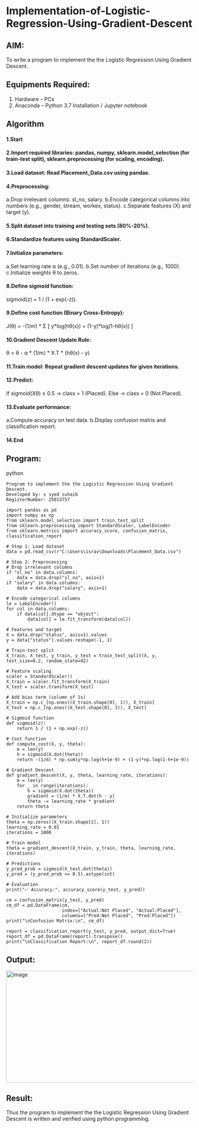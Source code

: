 # Implementation-of-Logistic-Regression-Using-Gradient-Descent

## AIM:
To write a program to implement the the Logistic Regression Using Gradient Descent.

## Equipments Required:
1. Hardware – PCs
2. Anaconda – Python 3.7 Installation / Jupyter notebook

## Algorithm
#### 1.Start

#### 2.Import required libraries: pandas, numpy, sklearn.model_selection (for train-test split), sklearn.preprocessing (for scaling, encoding).

#### 3.Load dataset: Read Placement_Data.csv using pandas.

#### 4.Preprocessing:
  a.Drop irrelevant columns: sl_no, salary.
  b.Encode categorical columns into numbers (e.g., gender, stream, workex, status).
  c.Separate features (X) and target (y).

#### 5.Split dataset into training and testing sets (80%-20%).

#### 6.Standardize features using StandardScaler.

#### 7.Initialize parameters:
  a.Set learning rate α (e.g., 0.01).
  b.Set number of iterations (e.g., 1000).
  c.Initialize weights θ to zeros.

#### 8.Define sigmoid function:
  sigmoid(z) = 1 / (1 + exp(-z)).

#### 9.Define cost function (Binary Cross-Entropy):
  J(θ) = -(1/m) * Σ [ y*log(hθ(x)) + (1-y)*log(1-hθ(x)) ]

#### 10.Gradient Descent Update Rule:
  θ = θ - α * (1/m) * X.T * (hθ(x) - y)

#### 11.Train model: Repeat gradient descent updates for given iterations.

#### 12.Predict:
  If sigmoid(Xθ) ≥ 0.5 → class = 1 (Placed).
  Else → class = 0 (Not Placed).

#### 13.Evaluate performance:
  a.Compute accuracy on test data.
  b.Display confusion matrix and classification report.

#### 14.End 

## Program:
python
```
Program to implement the the Logistic Regression Using Gradient Descent.
Developed by: s syed suhaib 
RegisterNumber: 25013757

import pandas as pd
import numpy as np
from sklearn.model_selection import train_test_split
from sklearn.preprocessing import StandardScaler, LabelEncoder
from sklearn.metrics import accuracy_score, confusion_matrix, classification_report

# Step 1: Load dataset
data = pd.read_csv(r"C:\Users\israv\Downloads\Placement_Data.csv")

# Step 2: Preprocessing
# Drop irrelevant columns
if "sl_no" in data.columns:
    data = data.drop("sl_no", axis=1)
if "salary" in data.columns:
    data = data.drop("salary", axis=1)

# Encode categorical columns
le = LabelEncoder()
for col in data.columns:
    if data[col].dtype == "object":
        data[col] = le.fit_transform(data[col])

# Features and target
X = data.drop("status", axis=1).values
y = data["status"].values.reshape(-1, 1)

# Train-test split
X_train, X_test, y_train, y_test = train_test_split(X, y, test_size=0.2, random_state=42)

# Feature scaling
scaler = StandardScaler()
X_train = scaler.fit_transform(X_train)
X_test = scaler.transform(X_test)

# Add bias term (column of 1s)
X_train = np.c_[np.ones((X_train.shape[0], 1)), X_train]
X_test = np.c_[np.ones((X_test.shape[0], 1)), X_test]

# Sigmoid function
def sigmoid(z):
    return 1 / (1 + np.exp(-z))

# Cost function
def compute_cost(X, y, theta):
    m = len(y)
    h = sigmoid(X.dot(theta))
    return -(1/m) * np.sum(y*np.log(h+1e-9) + (1-y)*np.log(1-h+1e-9))

# Gradient Descent
def gradient_descent(X, y, theta, learning_rate, iterations):
    m = len(y)
    for _ in range(iterations):
        h = sigmoid(X.dot(theta))
        gradient = (1/m) * X.T.dot(h - y)
        theta -= learning_rate * gradient
    return theta

# Initialize parameters
theta = np.zeros((X_train.shape[1], 1))
learning_rate = 0.01
iterations = 1000

# Train model
theta = gradient_descent(X_train, y_train, theta, learning_rate, iterations)

# Predictions
y_pred_prob = sigmoid(X_test.dot(theta))
y_pred = (y_pred_prob >= 0.5).astype(int)

# Evaluation
print("✅ Accuracy:", accuracy_score(y_test, y_pred))

cm = confusion_matrix(y_test, y_pred)
cm_df = pd.DataFrame(cm, 
                     index=["Actual:Not Placed", "Actual:Placed"], 
                     columns=["Pred:Not Placed", "Pred:Placed"])
print("\nConfusion Matrix:\n", cm_df)

report = classification_report(y_test, y_pred, output_dict=True)
report_df = pd.DataFrame(report).transpose()
print("\nClassification Report:\n", report_df.round(2))
```




## Output:
<img width="505" height="301" alt="image" src="https://github.com/user-attachments/assets/57309e7d-e6fa-44d8-9ff7-50f485a5e592" />


## Result:
Thus the program to implement the the Logistic Regression Using Gradient Descent is written and verified using python programming.
